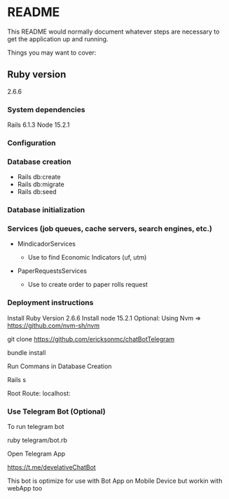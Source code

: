 # README

This README would normally document whatever steps are necessary to get the
application up and running.

Things you may want to cover:

## Ruby version 
  2.6.6

### System dependencies
  Rails 6.1.3
  Node 15.2.1
  
### Configuration

### Database creation
  * Rails db:create
  * Rails db:migrate
  * Rails db:seed

### Database initialization

### Services (job queues, cache servers, search engines, etc.)
  * MindicadorServices
    * Use to find Economic Indicators (uf, utm)

  * PaperRequestsServices
    * Use to create order to paper rolls request

### Deployment instructions
  Install Ruby Version 2.6.6
  Install node 15.2.1 Optional: Using Nvm => https://github.com/nvm-sh/nvm

  git clone https://github.com/ericksonmc/chatBotTelegram

  bundle install

  Run Commans in Database Creation

  Rails s

  Root Route: localhost:<port>

### Use Telegram Bot (Optional)

  To run telegram bot

  ruby telegram/bot.rb

  Open Telegram App

  https://t.me/develativeChatBot

  This bot is optimize for use with Bot App on Mobile Device but workin with webApp too

  